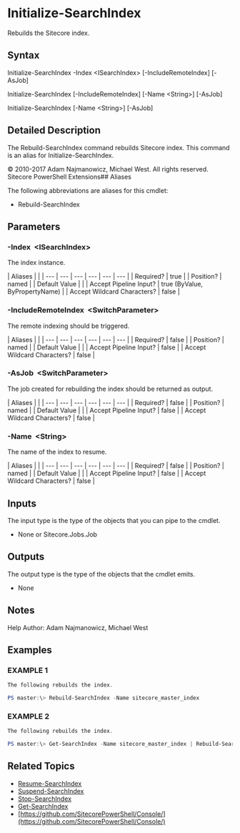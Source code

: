 # Initialize-SearchIndex

Rebuilds the Sitecore index.

## Syntax

Initialize-SearchIndex -Index &lt;ISearchIndex&gt; \[-IncludeRemoteIndex\] \[-AsJob\]

Initialize-SearchIndex \[-IncludeRemoteIndex\] \[-Name &lt;String&gt;\] \[-AsJob\]

Initialize-SearchIndex \[-Name &lt;String&gt;\] \[-AsJob\]

## Detailed Description

The Rebuild-SearchIndex command rebuilds Sitecore index. This command is an alias for Initialize-SearchIndex.

© 2010-2017 Adam Najmanowicz, Michael West. All rights reserved. Sitecore PowerShell Extensions\#\# Aliases

The following abbreviations are aliases for this cmdlet:

* Rebuild-SearchIndex 

## Parameters

### -Index  &lt;ISearchIndex&gt;

The index instance.

| Aliases |  |
| --- | --- | --- | --- | --- | --- |
| Required? | true |
| Position? | named |
| Default Value |  |
| Accept Pipeline Input? | true \(ByValue, ByPropertyName\) |
| Accept Wildcard Characters? | false |

### -IncludeRemoteIndex  &lt;SwitchParameter&gt;

The remote indexing should be triggered.

| Aliases |  |
| --- | --- | --- | --- | --- | --- |
| Required? | false |
| Position? | named |
| Default Value |  |
| Accept Pipeline Input? | false |
| Accept Wildcard Characters? | false |

### -AsJob  &lt;SwitchParameter&gt;

The job created for rebuilding the index should be returned as output.

| Aliases |  |
| --- | --- | --- | --- | --- | --- |
| Required? | false |
| Position? | named |
| Default Value |  |
| Accept Pipeline Input? | false |
| Accept Wildcard Characters? | false |

### -Name  &lt;String&gt;

The name of the index to resume.

| Aliases |  |
| --- | --- | --- | --- | --- | --- |
| Required? | false |
| Position? | named |
| Default Value |  |
| Accept Pipeline Input? | false |
| Accept Wildcard Characters? | false |

## Inputs

The input type is the type of the objects that you can pipe to the cmdlet.

* None or Sitecore.Jobs.Job 

## Outputs

The output type is the type of the objects that the cmdlet emits.

* None 

## Notes

Help Author: Adam Najmanowicz, Michael West

## Examples

### EXAMPLE 1

```powershell
The following rebuilds the index.

PS master:\> Rebuild-SearchIndex -Name sitecore_master_index
```

### EXAMPLE 2

```powershell
The following rebuilds the index.

PS master:\> Get-SearchIndex -Name sitecore_master_index | Rebuild-SearchIndex
```

## Related Topics

* [Resume-SearchIndex](resume-searchindex.md)
* [Suspend-SearchIndex](suspend-searchindex.md)
* [Stop-SearchIndex](stop-searchindex.md)
* [Get-SearchIndex](get-searchindex.md)
* [https://github.com/SitecorePowerShell/Console/](https://github.com/SitecorePowerShell/Console/) 

